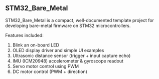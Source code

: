 ## STM32_Bare_Metal 

STM32_Bare_Metal is a compact, well-documented template project for developing bare-metal firmware on STM32 microcontrollers.

Features included:
1. Blink an on-board LED
2. OLED display driver and simple UI examples
3. Ultrasonic distance sensor (trigger + input capture echo)
4. IMU (ICM20948) accelerometer & gyroscope readout
5. Servo motor control using PWM
6. DC motor control (PWM + direction)